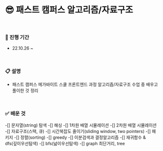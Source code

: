 # 😎 패스트 캠퍼스 알고리즘/자료구조

<br />

### 📆 진행 기간

- 22.10.26 ~

<br />

### 📋 설명

- 패스트 캠퍼스 메가바이트 스쿨 프론트엔드 과정 알고리즘/자료구조 수업 중 배우고 풀이한 것 정리

<br />

### ✅ 배운 것

-[] 문자열(string) 탐색
-[] 해싱
-[] 1차원 배열 시뮬레이션
-[] 2차원 배열 시뮬레이션
-[] 자료구조(스택, 큐)
-[] 시간복잡도 줄이기(sliding window, two pointers)
-[] 패키지
-[] 정렬(sorting)
-[] greedy
-[] 이분검색과 결정알고리즘
-[] 재귀함수 & dfs(깊이우선탐색)
-[] bfs(넒이우선탐색)
-[] graph 최단거리, tree
